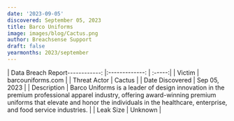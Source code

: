```yaml
---
date: '2023-09-05'
discovered: September 05, 2023
title: Barco Uniforms
image: images/blog/Cactus.png
author: Breachsense Support
draft: false
yearmonths: 2023/september
---
```


| Data Breach Report------------:     |:-------------:    | :-----:|
| Victim      | barcouniforms.com      | 
| Threat Actor      | Cactus      | 
| Date Discovered      | Sep 05, 2023      | 
| Description      | Barco Uniforms is a leader of design innovation in the premium professional apparel industry, offering award-winning premium uniforms that elevate and honor the individuals in the healthcare, enterprise, and food service industries.      | 
| Leak Size      | Unknown      | 

